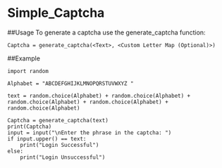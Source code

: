 # Simple_Captcha

##Usage
To generate a captcha use the generate_captcha function:

```
Captcha = generate_captcha(<Text>, <Custom Letter Map (Optional)>)
```

##Example

```
import random

Alphabet = "ABCDEFGHIJKLMNOPQRSTUVWXYZ "

text = random.choice(Alphabet) + random.choice(Alphabet) + random.choice(Alphabet) + random.choice(Alphabet) + random.choice(Alphabet)

Captcha = generate_captcha(text)
print(Captcha)
input = input("\nEnter the phrase in the captcha: ")
if input.upper() == text:
    print("Login Successful")
else:
    print("Login Unsuccessful")
```
